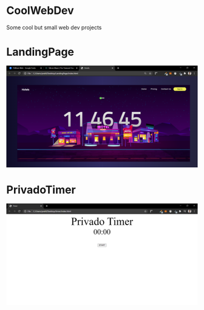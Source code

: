 # CoolWebDev
Some cool but small web dev projects

# LandingPage
![](LandingPage-master/screenshots/1.png)

# PrivadoTimer
![](PrivadoTimer-master/screenshots/1.png)
